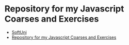 # Repository for my Javascript Coarses and Exercises

- [SoftUni](https://softuni.bg/)
- [Repository for my Javascript Coarses and Exercises](#repository-for-my-javascript-coarses-and-exercises)